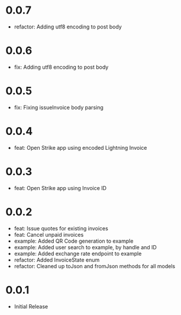 # 0.0.7

- refactor: Adding utf8 encoding to post body

# 0.0.6

- fix: Adding utf8 encoding to post body

# 0.0.5

- fix: Fixing issueInvoice body parsing

# 0.0.4

- feat: Open Strike app using encoded Lightning Invoice

# 0.0.3

- feat: Open Strike app using Invoice ID

# 0.0.2

- feat: Issue quotes for existing invoices
- feat: Cancel unpaid invoices
- example: Added QR Code generation to example
- example: Added user search to example, by handle and ID
- example: Added exchange rate endpoint to example
- refactor: Added InvoiceState enum
- refactor: Cleaned up toJson and fromJson methods for all models

# 0.0.1

- Initial Release
